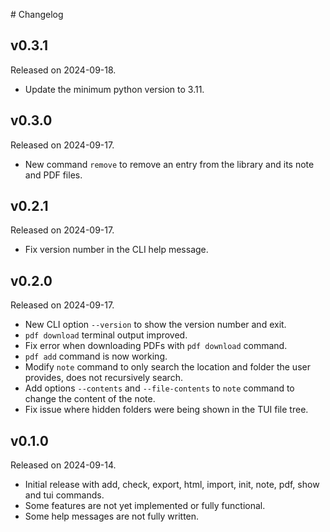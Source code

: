 # Changelog

## v0.3.1

Released on 2024-09-18.

- Update the minimum python version to 3.11.

## v0.3.0

Released on 2024-09-17.

- New command `remove` to remove an entry from the library and its note and PDF files.

## v0.2.1

Released on 2024-09-17.

- Fix version number in the CLI help message.

## v0.2.0

Released on 2024-09-17.

- New CLI option `--version` to show the version number and exit.
- `pdf download` terminal output improved.
- Fix error when downloading PDFs with `pdf download` command.
- `pdf add` command is now working.
- Modify `note` command to only search the location and folder the user provides, does not recursively search.
- Add options `--contents` and  `--file-contents` to `note` command to change the content of the note.
- Fix issue where hidden folders were being shown in the TUI file tree.

## v0.1.0

Released on 2024-09-14.

- Initial release with add, check, export, html, import, init, note, pdf, show and tui commands.
- Some features are not yet implemented or fully functional.
- Some help messages are not fully written.
